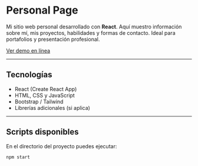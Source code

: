 # Personal Page

Mi sitio web personal desarrollado con **React**. Aquí muestro información sobre mí, mis proyectos, habilidades y formas de contacto. Ideal para portafolios y presentación profesional.

[Ver demo en línea](https://mcarlos7.github.io/Personal-Page/) <!-- Reemplaza con el enlace si está desplegado -->

---

## Tecnologías

- React (Create React App)
- HTML, CSS y JavaScript
- Bootstrap / Tailwind <!-- Edita según lo que uses -->
- Librerías adicionales (si aplica)

---

## Scripts disponibles

En el directorio del proyecto puedes ejecutar:

```bash
npm start